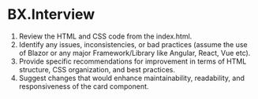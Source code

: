 # BX.Interview

1. Review the HTML and CSS code from the index.html.
2. Identify any issues, inconsistencies, or bad practices (assume the use of Blazor or any major Framework/Library like Angular, React, Vue etc).
3. Provide specific recommendations for improvement in terms of HTML structure, CSS organization, and best practices.
4. Suggest changes that would enhance maintainability, readability, and responsiveness of the card component.
